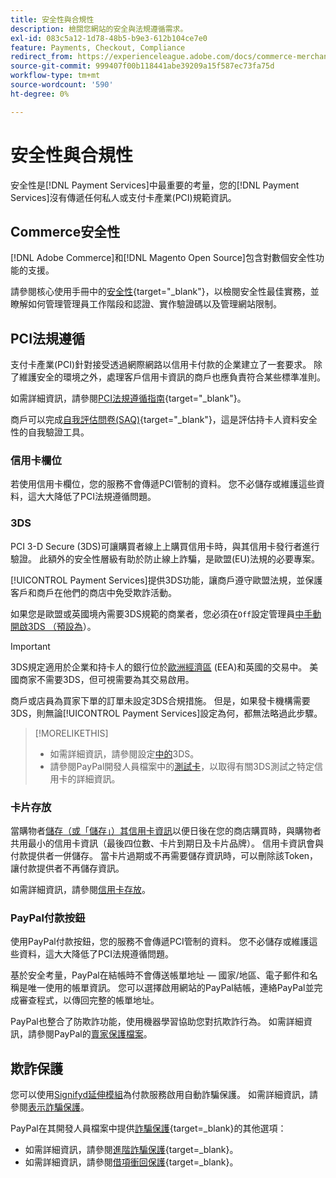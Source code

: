 ```yaml
---
title: 安全性與合規性
description: 檢閱您網站的安全與法規遵循需求。
exl-id: 083c5a12-1d78-48b5-b9e3-612b104ce7e0
feature: Payments, Checkout, Compliance
redirect_from: https://experienceleague.adobe.com/docs/commerce-merchant-services/payment-services/security.html?lang=zh-Hant
source-git-commit: 999407f00b118441abe39209a15f587ec73fa75d
workflow-type: tm+mt
source-wordcount: '590'
ht-degree: 0%

---
```


# 安全性與合規性

安全性是[!DNL Payment Services]中最重要的考量，您的[!DNL Payment Services]沒有傳遞任何私人或支付卡產業(PCI)規範資訊。

## Commerce安全性

[!DNL Adobe Commerce]和[!DNL Magento Open Source]包含對數個安全性功能的支援。

請參閱核心使用手冊中的[安全性](https://experienceleague.adobe.com/zh-hant/docs/commerce-admin/systems/security/security){target="_blank"}，以檢閱安全性最佳實務，並瞭解如何管理管理員工作階段和認證、實作驗證碼以及管理網站限制。

## PCI法規遵循

支付卡產業(PCI)針對接受透過網際網路以信用卡付款的企業建立了一套要求。 除了維護安全的環境之外，處理客戶信用卡資訊的商戶也應負責符合某些標準准則。

如需詳細資訊，請參閱[PCI法規遵循指南](https://experienceleague.adobe.com/zh-hant/docs/commerce-admin/start/compliance/payments/compliance-pci){target="_blank"}。

商戶可以完成[自我評估問卷(SAQ)](https://www.pcisecuritystandards.org/pci_security/completing_self_assessment){target="_blank"}，這是評估持卡人資料安全性的自我驗證工具。

### 信用卡欄位

若使用信用卡欄位，您的服務不會傳遞PCI管制的資料。 您不必儲存或維護這些資料，這大大降低了PCI法規遵循問題。

### 3DS

PCI 3-D Secure (3DS)可讓購買者線上上購買信用卡時，與其信用卡發行者進行驗證。 此額外的安全性層級有助於防止線上詐騙，是歐盟(EU)法規的必要專案。

[!UICONTROL Payment Services]提供3DS功能，讓商戶遵守歐盟法規，並保護客戶和商戶在他們的商店中免受欺詐活動。

如果您是歐盟或英國境內需要3DS規範的商業者，您必須在`Off`設定管理員[中手動開啟3DS （預設為](configure-admin.md#credit-card-fields)）。

>[!IMPORTANT]
>
>3DS規定適用於企業和持卡人的銀行位於[歐洲經濟區](https://www.efta.int/eea) (EEA)和英國的交易中。 美國商家不需要3DS，但可視需要為其交易啟用。

商戶或店員為買家下單的訂單未設定3DS合規措施。 但是，如果發卡機構需要3DS，則無論[!UICONTROL Payment Services]設定為何，都無法略過此步驟。

>[!MORELIKETHIS]
>
> * 如需詳細資訊，請參閱設定[中的](configure-admin.md#3ds)3DS。
> * 請參閱PayPal開發人員檔案中的[測試卡](https://developer.paypal.com/docs/checkout/advanced/customize/3d-secure/test/)，以取得有關3DS測試之特定信用卡的詳細資訊。

### 卡片存放

當購物者[儲存（或「儲存」）其信用卡資訊](vaulting.md)以便日後在您的商店購買時，與購物者共用最小的信用卡資訊（最後四位數、卡片到期日及卡片品牌）。 信用卡資訊會與付款提供者一併儲存。 當卡片過期或不再需要儲存資訊時，可以刪除該Token，讓付款提供者不再儲存資訊。

如需詳細資訊，請參閱[信用卡存放](vaulting.md)。

### PayPal付款按鈕

使用PayPal付款按鈕，您的服務不會傳遞PCI管制的資料。 您不必儲存或維護這些資料，這大大降低了PCI法規遵循問題。

基於安全考量，PayPal在結帳時不會傳送帳單地址 — 國家/地區、電子郵件和名稱是唯一使用的帳單資訊。 您可以選擇啟用網站的PayPal結帳，連絡PayPal並完成審查程式，以傳回完整的帳單地址。

PayPal也整合了防欺詐功能，使用機器學習協助您對抗欺詐行為。 如需詳細資訊，請參閱PayPal的[賣家保護檔案](https://www.paypal.com/us/webapps/mpp/security/seller-protection)。

## 欺詐保護

您可以使用[Signifyd延伸模組](https://commercemarketplace.adobe.com/signifyd-module-connect.html)為付款服務啟用自動詐騙保護。 如需詳細資訊，請參閱[表示詐騙保護](fraud-protection.md)。

PayPal在其開發人員檔案中提供[詐騙保護](https://www.paypal.com/us/cshelp/article/what-is-fraud-protection-help1014){target=_blank}的其他選項：

* 如需詳細資訊，請參閱[進階詐騙保護](https://www.paypal.com/us/enterprise/fraud-protection-advanced#fraud-protection-advanced){target=_blank}。
* 如需詳細資訊，請參閱[借項衝回保護](https://www.paypal.com/us/cshelp/article/what-is-chargeback-protection-help608){target=_blank}。
